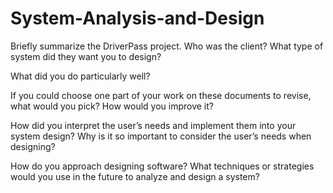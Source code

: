 # System-Analysis-and-Design

Briefly summarize the DriverPass project. Who was the client? What type of system did they want you to design?



What did you do particularly well?



If you could choose one part of your work on these documents to revise, what would you pick? How would you improve it?



How did you interpret the user’s needs and implement them into your system design? Why is it so important to consider the user’s needs when designing?



How do you approach designing software? What techniques or strategies would you use in the future to analyze and design a system?


